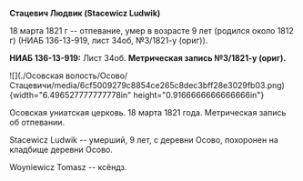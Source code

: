 **Стацевич Людвик (Stacewicz Ludwik)**

18 марта 1821 г -- отпевание, умер в возрасте 9 лет (родился около 1812
г) (НИАБ 136-13-919, лист 34об, №3/1821-у (ориг)).

**НИАБ 136-13-919:** Лист 34об. **Метрическая запись №3/1821-у (ориг).**

![](./Осовская волость/Осово/Стацевичи/media/6cf5009279c8854ce265c8dec3bff28e3029fb03.png){width="6.496527777777778in"
height="0.9166666666666666in"}

Осовская униатская церковь. 18 марта 1821 года. Метрическая запись об
отпевании.

Stacewicz Ludwik -- умерший, 9 лет, с деревни Осово, похоронен на
кладбище деревни Осово.

Woyniewicz Tomasz -- ксёндз.
